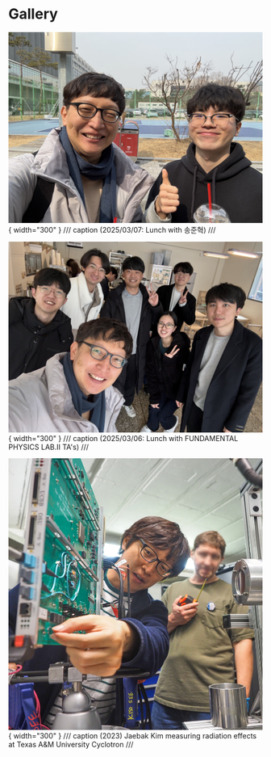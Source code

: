 # Gallery

![](2025.03.07.Lunch.jpg){ width="300" }
/// caption
(2025/03/07: Lunch with 송준혁)
///


![](2025.03.06.Lunch.jpg){ width="300" }
/// caption
(2025/03/06: Lunch with FUNDAMENTAL PHYSICS LAB.Ⅱ TA's)
///

![](JaebakAtTAMU.png){ width="300" }
/// caption
(2023) Jaebak Kim measuring radiation effects at Texas A&M University Cyclotron 
///
